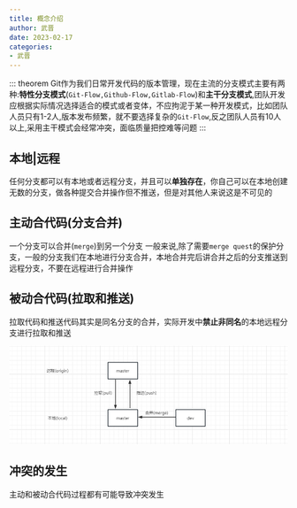```yaml
---
title: 概念介绍
author: 武晋
date: 2023-02-17
categories:
- 武晋
---
```

::: theorem
Git作为我们日常开发代码的版本管理，现在主流的分支模式主要有两种:**特性分支模式**(`Git-Flow,Github-Flow,Gitlab-Flow`)和**主干分支模式**,团队开发应根据实际情况选择适合的模式或者变体，不应拘泥于某一种开发模式，比如团队人员只有1-2人,版本发布频繁，就不要选择复杂的`Git-Flow`,反之团队人员有10人以上,采用主干模式会经常冲突，面临质量把控难等问题
:::
## 本地|远程

任何分支都可以有本地或者远程分支，并且可以**单独存在**，你自己可以在本地创建无数的分支，做各种提交合并操作但不推送，但是对其他人来说这是不可见的

## 主动合代码(分支合并)

一个分支可以合并(`merge`)到另一个分支
一般来说,除了需要`merge quest`的保护分支，一般的分支我们在本地进行分支合并，本地合并完后讲合并之后的分支推送到远程分支，不要在远程进行合并操作

## 被动合代码(拉取和推送)

拉取代码和推送代码其实是同名分支的合并，实际开发中**禁止非同名**的本地远程分支进行拉取和推送

![](./assets/merge.png)

## 冲突的发生

主动和被动合代码过程都有可能导致冲突发生
